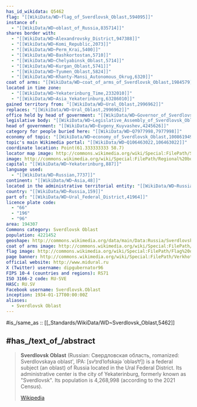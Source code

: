 ```yaml
---
has_id_wikidata: Q5462
flag: "[[WikiData/WD~flag_of_Sverdlovsk_Oblast,594095]]"
instance of:
  - "[[WikiData/WD~oblast_of_Russia,835714]]"
shares border with:
  - "[[WikiData/WD~Alexandrovsky_District,947388]]"
  - "[[WikiData/WD~Komi_Republic,2073]]"
  - "[[WikiData/WD~Perm_Krai,5400]]"
  - "[[WikiData/WD~Bashkortostan,5710]]"
  - "[[WikiData/WD~Chelyabinsk_Oblast,5714]]"
  - "[[WikiData/WD~Kurgan_Oblast,5741]]"
  - "[[WikiData/WD~Tyumen_Oblast,5824]]"
  - "[[WikiData/WD~Khanty-Mansi_Autonomous_Okrug,6320]]"
coat of arms: "[[WikiData/WD~coat_of_arms_of_Sverdlovsk_Oblast,1984579]]"
located in time zone:
  - "[[WikiData/WD~Yekaterinburg_Time,2332010]]"
  - "[[WikiData/WD~Asia_Yekaterinburg,63286010]]"
gained territory from: "[[WikiData/WD~Ural_Oblast,2996962]]"
replaces: "[[WikiData/WD~Ural_Oblast,2996962]]"
office held by head of government: "[[WikiData/WD~Governor_of_Sverdlovsk_Oblast,4151343]]"
legislative body: "[[WikiData/WD~Legislative_Assembly_of_Sverdlovsk_Oblast,4184930]]"
head of government: "[[WikiData/WD~Evgeny_Kuyvashev,4245626]]"
category for people buried here: "[[WikiData/WD~Q7977998,7977998]]"
economy of topic: "[[WikiData/WD~economy_of_Sverdlovsk_Oblast,100861949]]"
topic's main Wikimedia portal: "[[WikiData/WD~Q106463022,106463022]]"
coordinate location: Point(61.333333333 58.7)
locator map image: http://commons.wikimedia.org/wiki/Special:FilePath/Sverdlovsk%20in%20Russia.svg
image: http://commons.wikimedia.org/wiki/Special:FilePath/Regional%20border%20sign%20in%20Sverdlovsk%20Oblast.jpg
capital: "[[WikiData/WD~Yekaterinburg,887]]"
language used:
  - "[[WikiData/WD~Russian,7737]]"
continent: "[[WikiData/WD~Asia,48]]"
located in the administrative territorial entity: "[[WikiData/WD~Russia,159]]"
country: "[[WikiData/WD~Russia,159]]"
part of: "[[WikiData/WD~Ural_Federal_District,41964]]"
licence plate code:
  - "66"
  - "196"
  - "96"
area: 194307
Commons category: Sverdlovsk Oblast
population: 4221452
geoshape: http://commons.wikimedia.org/data/main/Data:Russia/Sverdlovsk+Oblast.map
coat of arms image: http://commons.wikimedia.org/wiki/Special:FilePath/Coat%20of%20Arms%20of%20Sverdlovsk%20oblast.svg
flag image: http://commons.wikimedia.org/wiki/Special:FilePath/Flag%20of%20Sverdlovsk%20Oblast.svg
page banner: http://commons.wikimedia.org/wiki/Special:FilePath/Verkhoturye%20banner.jpg
official website: http://www.midural.ru
X (Twitter) username: dipgubernator96
FIPS 10-4 (countries and regions): RS71
ISO 3166-2 code: RU-SVE
HASC: RU.SV
Facebook username: Sverdlovsk.Oblast
inception: 1934-01-17T00:00:00Z
aliases:
  - Sverdlovsk Oblast
---
```


#is_/same_as :: [[_Standards/WikiData/WD~Sverdlovsk_Oblast,5462]] 



## #has_/text_of_/abstract 


> **Sverdlovsk Oblast** (Russian: Свердловская область, romanized: Sverdlovskaya oblast', 
> IPA: [svʲɪrdˈlofskəjə ˈobləsʲtʲ]) is a federal subject (an oblast) of Russia located in the Ural Federal District. 
> Its administrative center is the city of Yekaterinburg, formerly known as "Sverdlovsk". 
> Its population is 4,268,998 (according to the 2021 Census).
>
> [Wikipedia](https://en.wikipedia.org/wiki/Sverdlovsk%20Oblast) 


